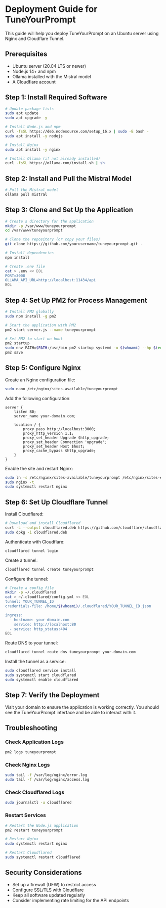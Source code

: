 # Deployment Guide for TuneYourPrompt

This guide will help you deploy TuneYourPrompt on an Ubuntu server using Nginx and Cloudflare Tunnel.

## Prerequisites

- Ubuntu server (20.04 LTS or newer)
- Node.js 14+ and npm
- Ollama installed with the Mistral model
- A Cloudflare account

## Step 1: Install Required Software

```bash
# Update package lists
sudo apt update
sudo apt upgrade -y

# Install Node.js and npm
curl -fsSL https://deb.nodesource.com/setup_16.x | sudo -E bash -
sudo apt install -y nodejs

# Install Nginx
sudo apt install -y nginx

# Install Ollama (if not already installed)
curl -fsSL https://ollama.com/install.sh | sh
```

## Step 2: Install and Pull the Mistral Model

```bash
# Pull the Mistral model
ollama pull mistral
```

## Step 3: Clone and Set Up the Application

```bash
# Create a directory for the application
mkdir -p /var/www/tuneyourprompt
cd /var/www/tuneyourprompt

# Clone the repository (or copy your files)
git clone https://github.com/yourusername/tuneyourprompt.git .

# Install dependencies
npm install

# Create .env file
cat > .env << EOL
PORT=3000
OLLAMA_API_URL=http://localhost:11434/api
EOL
```

## Step 4: Set Up PM2 for Process Management

```bash
# Install PM2 globally
sudo npm install -g pm2

# Start the application with PM2
pm2 start server.js --name tuneyourprompt

# Set PM2 to start on boot
pm2 startup
sudo env PATH=$PATH:/usr/bin pm2 startup systemd -u $(whoami) --hp $(echo $HOME)
pm2 save
```

## Step 5: Configure Nginx

Create an Nginx configuration file:

```bash
sudo nano /etc/nginx/sites-available/tuneyourprompt
```

Add the following configuration:

```nginx
server {
    listen 80;
    server_name your-domain.com;

    location / {
        proxy_pass http://localhost:3000;
        proxy_http_version 1.1;
        proxy_set_header Upgrade $http_upgrade;
        proxy_set_header Connection 'upgrade';
        proxy_set_header Host $host;
        proxy_cache_bypass $http_upgrade;
    }
}
```

Enable the site and restart Nginx:

```bash
sudo ln -s /etc/nginx/sites-available/tuneyourprompt /etc/nginx/sites-enabled/
sudo nginx -t
sudo systemctl restart nginx
```

## Step 6: Set Up Cloudflare Tunnel

Install Cloudflared:

```bash
# Download and install Cloudflared
curl -L --output cloudflared.deb https://github.com/cloudflare/cloudflared/releases/latest/download/cloudflared-linux-amd64.deb
sudo dpkg -i cloudflared.deb
```

Authenticate with Cloudflare:

```bash
cloudflared tunnel login
```

Create a tunnel:

```bash
cloudflared tunnel create tuneyourprompt
```

Configure the tunnel:

```bash
# Create a config file
mkdir -p ~/.cloudflared
cat > ~/.cloudflared/config.yml << EOL
tunnel: YOUR_TUNNEL_ID
credentials-file: /home/$(whoami)/.cloudflared/YOUR_TUNNEL_ID.json

ingress:
  - hostname: your-domain.com
    service: http://localhost:80
  - service: http_status:404
EOL
```

Route DNS to your tunnel:

```bash
cloudflared tunnel route dns tuneyourprompt your-domain.com
```

Install the tunnel as a service:

```bash
sudo cloudflared service install
sudo systemctl start cloudflared
sudo systemctl enable cloudflared
```

## Step 7: Verify the Deployment

Visit your domain to ensure the application is working correctly. You should see the TuneYourPrompt interface and be able to interact with it.

## Troubleshooting

### Check Application Logs

```bash
pm2 logs tuneyourprompt
```

### Check Nginx Logs

```bash
sudo tail -f /var/log/nginx/error.log
sudo tail -f /var/log/nginx/access.log
```

### Check Cloudflared Logs

```bash
sudo journalctl -u cloudflared
```

### Restart Services

```bash
# Restart the Node.js application
pm2 restart tuneyourprompt

# Restart Nginx
sudo systemctl restart nginx

# Restart Cloudflared
sudo systemctl restart cloudflared
```

## Security Considerations

- Set up a firewall (UFW) to restrict access
- Configure SSL/TLS with Cloudflare
- Keep all software updated regularly
- Consider implementing rate limiting for the API endpoints 